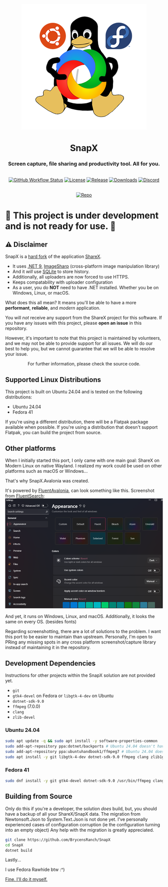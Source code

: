 <p align="center"><a href="https://getsharex.com"><img src="./Linux.png" alt="SnapX Banner"/></a></p>
<h1 align="center">SnapX</h1>
<h3 align="center">Screen capture, file sharing and productivity tool. All for you.</h3>
<br>
<div align="center">
  <a href="https://github.com/BrycensRanch/SnapX/actions/workflows/build.yml"><img src="https://img.shields.io/github/actions/workflow/status/BrycensRanch/SnapX/build.yml?branch=develop&label=Build&cacheSeconds=3600" alt="GitHub Workflow Status"/></a>
  <a href="./LICENSE.txt"><img src="https://img.shields.io/github/license/BrycensRanch/SnapX?label=License&color=brightgreen&cacheSeconds=3600" alt="License"/></a>
  <a href="https://github.com/BrycensRanch/SnapX/releases/latest"><img src="https://img.shields.io/github/v/release/BrycensRanch/SnapX?label=Release&color=brightgreen&cacheSeconds=3600" alt="Release"/></a>
  <a href="https://getsharex.com/downloads"><img src="https://img.shields.io/github/downloads/BrycensRanch/SnapX/total?label=Downloads&cacheSeconds=3600" alt="Downloads"/></a>
  <a href="https://discord.gg/ys3ZCzttVQ"><img src="https://img.shields.io/discord/1267996919922430063?label=Discord&cacheSeconds=3600" alt="Discord"/></a>
</div>
<br>
<p align="center"><a href="https://github.com/BrycensRanch/SnapX"><img src="https://getsharex.com/img/ShareX_Screenshot.png" alt="Repo"/></a></p>

# :construction: This project is under development and is not ready for use. :construction:
## :warning: Disclaimer

SnapX is a [hard fork](https://producingoss.com/en/forks.html) of the application [ShareX](https://github.com/ShareX/ShareX).
- It uses [.NET 9](https://learn.microsoft.com/en-us/dotnet/core/whats-new/dotnet-9/overview), [ImageSharp](https://docs.sixlabors.com/articles/imagesharp/?tabs=tabid-1) (cross-platform image manipulation library)
- And it *will* use [SQLite](https://www.sqlite.org/about.html) to store history.
- Additionally, all uploaders are now forced to use HTTPS.
- Keeps compatability with uploader configuration
- As a user, you do **NOT** need to have .NET installed. Whether you be on Windows, Linux, or macOS.

What does this all mean? It means you'll be able to have a more **performant**, **reliable**, and _modern_ application.

You will _not_ receive any support from the ShareX project for this software.
If you have any issues with this project, please **open an issue** in this repository.

However, it's important to note that this project is maintained by volunteers,
and we may not be able to provide support for all issues.
We will do our best to help you, but we cannot guarantee that we will be able to resolve your issue.

<p align="center">For further information, please check the source code.</p>

## Supported Linux Distributions

This project is built on Ubuntu 24.04 and is tested on the following distributions:

- Ubuntu 24.04
- Fedora 41

If you're using a different distribution, there will be a Flatpak package available when possible. If you're using a distribution that doesn't support Flatpak, you can build the project from source.

## Other platforms

When I initially started this port, I only came with one main goal: ShareX on Modern Linux on native Wayland.
I realized my work could be used on other platforms such as macOS or Windows...

That's why SnapX.Avalonia was created.

It's powered by [FluentAvalonia](https://github.com/amwx/FluentAvalonia), can look something like this. Screenshot from [FluentSearch](https://github.com/adirh3/Fluent-Search): ![screenshot of the FluentSearch application that looks like a modern native Windows application](image.png)

And yet, it runs on Windows, Linux, and macOS.
Additionally, it looks the same on every OS. (besides fonts)

Regarding screenshotting, there are a lot of solutions to the problem. I want this port to be easier to maintain than upstream. Personally, I'm open to PRing any missing spots in any cross platform screenshot/capture library instead of maintaining it in the repository.

## Development Dependencies

Instructions for other projects within the SnapX solution are not provided yet.

- `git`
- `gtk4-devel` on Fedora or `libgtk-4-dev` on Ubuntu
- `dotnet-sdk-9.0`
- `ffmpeg` (7.0.0)
- `clang`
- `zlib-devel`

### Ubuntu 24.04

```bash
sudo apt update -q && sudo apt install -y software-properties-common
sudo add-apt-repository ppa:dotnet/backports # Ubuntu 24.04 doesn't have .NET 9 packaged
sudo add-apt-repository ppa:ubuntuhandbook1/ffmpeg7 # Ubuntu 24.04 doesn't have FFMPEG 7 packaged.
sudo apt install -y git libgtk-4-dev dotnet-sdk-9.0 ffmpeg clang zlib1g-dev
```

### Fedora 41

```bash
sudo dnf install -y git gtk4-devel dotnet-sdk-9.0 /usr/bin/ffmpeg clang zlib-devel
```

## Building from Source

Only do this if you're a developer, the solution _does_ build, but, you should have a backup of all your ShareX/SnapX data.
The migration from Newtonsoft.Json to System.Text.Json is not done yet.
I've personally experienced cases of configuration corruption (ie the configuration turning into an empty object)
Any help with the migration is greatly appreciated.

```bash
git clone https://github.com/BrycensRanch/SnapX
cd SnapX
dotnet build
```

Lastly...

I use Fedora Rawhide btw :^)

[Fine, I'll do it myself.](https://www.youtube.com/watch?v=L_WoOkDAqbM)
